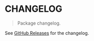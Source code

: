 # CHANGELOG

> Package changelog.

See [GitHub Releases](https://github.com/stdlib-js/error-tools-fmtprodmsg-factory/releases) for the changelog.